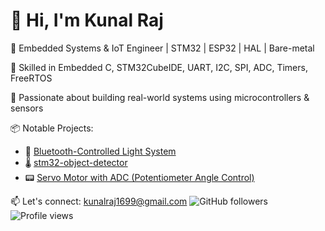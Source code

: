 # 👋 Hi, I'm Kunal Raj

🚀 Embedded Systems & IoT Engineer | STM32 | ESP32 | HAL | Bare-metal

🔧 Skilled in Embedded C, STM32CubeIDE, UART, I2C, SPI, ADC, Timers, FreeRTOS

🌟 Passionate about building real-world systems using microcontrollers & sensors

📦 Notable Projects:
- 🔌 [Bluetooth-Controlled Light System](https://github.com/KunalRaj007/stm32-bluetooth-relay-oled)
- 🌡️ [stm32-object-detector](https://github.com/KunalRaj007/stm32-object-detector)
- 📟 [Servo Motor with ADC (Potentiometer Angle Control)](https://github.com/KunalRaj007/stm32-servo-potentiometer)

📫 Let's connect: kunalraj1699@gmail.com 
![GitHub followers](https://img.shields.io/github/followers/KunalRaj007?style=social)
![Profile views](https://komarev.com/ghpvc/?username=KunalRaj007&color=blue)

